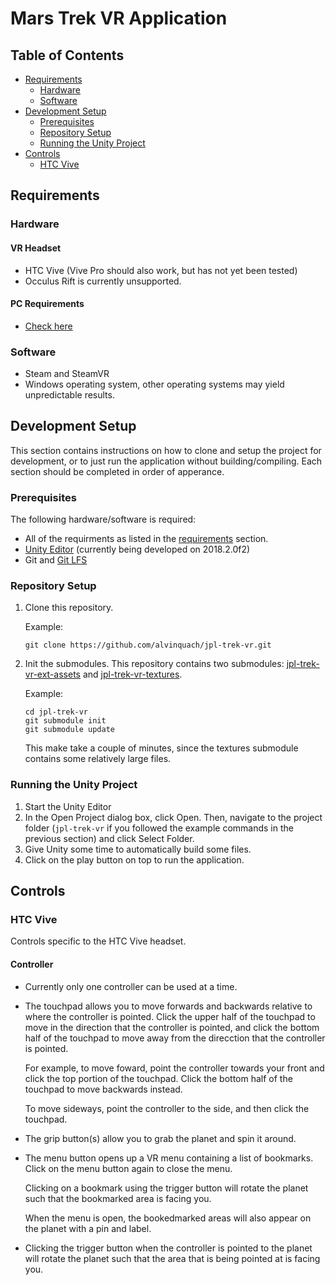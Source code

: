 # Mars Trek VR Application
## Table of Contents
* [Requirements](https://github.com/alvinquach/jpl-trek-vr/blob/master/README.md#requirements)
  * [Hardware](https://github.com/alvinquach/jpl-trek-vr/blob/master/README.md#hardware)
  * [Software](https://github.com/alvinquach/jpl-trek-vr/blob/master/README.md#software)
* [Development Setup](https://github.com/alvinquach/jpl-trek-vr/blob/master/README.md#development-setup)
  * [Prerequisites](https://github.com/alvinquach/jpl-trek-vr/blob/master/README.md#prerequisites)
  * [Repository Setup](https://github.com/alvinquach/jpl-trek-vr/blob/master/README.md#repository-setup)
  * [Running the Unity Project](https://github.com/alvinquach/jpl-trek-vr/blob/master/README.md#running-the-unity-project)
* [Controls](https://github.com/alvinquach/jpl-trek-vr/blob/master/README.md#controls)
  * [HTC Vive](https://github.com/alvinquach/jpl-trek-vr/blob/master/README.md#htc-vive)


## Requirements
### Hardware
#### VR Headset
* HTC Vive (Vive Pro should also work, but has not yet been tested)
* Occulus Rift is currently unsupported.
#### PC Requirements
* [Check here](https://store.steampowered.com/app/323910/SteamVR_Performance_Test/)
### Software
* Steam and SteamVR
* Windows operating system, other operating systems may yield unpredictable results.

## Development Setup
This section contains instructions on how to clone and setup the project for development, or to just run the application without building/compiling. Each section should be completed in order of apperance.
### Prerequisites
The following hardware/software is required:
* All of the requirments as listed in the [requirements](https://github.com/alvinquach/jpl-trek-vr/blob/master/README.md#requirements) section.
* [Unity Editor](https://unity3d.com/get-unity/download/archive) (currently being developed on 2018.2.0f2)
* Git and [Git LFS](https://git-lfs.github.com/)
### Repository Setup
1. Clone this repository.

   Example:
   ```
   git clone https://github.com/alvinquach/jpl-trek-vr.git
   ```

2. Init the submodules. This repository contains two submodules: [jpl-trek-vr-ext-assets](https://github.com/alvinquach/jpl-trek-vr-ext-assets) and [jpl-trek-vr-textures](https://github.com/alvinquach/jpl-trek-vr-textures).

   Example:
   ```
   cd jpl-trek-vr
   git submodule init
   git submodule update
   ```
   
   This make take a couple of minutes, since the textures submodule contains some relatively large files.
### Running the Unity Project
1. Start the Unity Editor
2. In the Open Project dialog box, click Open. Then, navigate to the project folder (`jpl-trek-vr` if you followed the example commands in the previous section) and click Select Folder.
3. Give Unity some time to automatically build some files.
4. Click on the play button on top to run the application.

## Controls
### HTC Vive
Controls specific to the HTC Vive headset.
#### Controller
* Currently only one controller can be used at a time.
* The touchpad allows you to move forwards and backwards relative to where the controller is pointed. Click the upper half of the touchpad to move in the direction that the controller is pointed, and click the bottom half of the touchpad to move away from the direcction that the controller is pointed.

   For example, to move foward, point the controller towards your front and click the top portion of the touchpad. Click the bottom half of the touchpad to move backwards instead.
   
   To move sideways, point the controller to the side, and then click the touchpad.

* The grip button(s) allow you to grab the planet and spin it around.

* The menu button opens up a VR menu containing a list of bookmarks. Click on the menu button again to close the menu.

  Clicking on a bookmark using the trigger button will rotate the planet such that the bookmarked area is facing you.
  
  When the menu is open, the bookedmarked areas will also appear on the planet with a pin and label.
  
* Clicking the trigger button when the controller is pointed to the planet will rotate the planet such that the area that is being pointed at is facing you.
